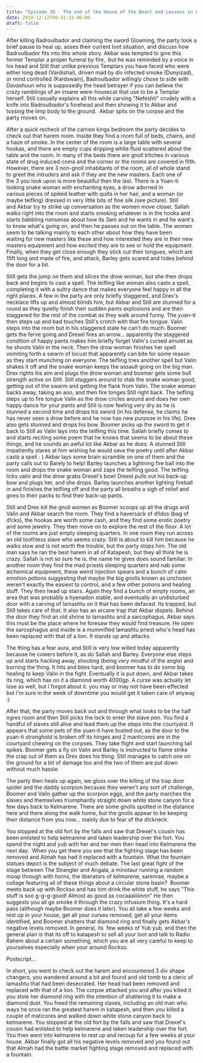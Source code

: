 ```yaml
---
title: "Episode 30 - The end of the House of the Beast and Lessons in Lust"
date: 2018-12-12T06:31:33-06:00
draft: false
---
```


After killing Badroulbador and claiming the sword Gloaming, the party took a brief pause to heal up, asses their current loot situation, and discuss how Badroulbador fits into this whole story. Akbar was tempted to give this former Templar a proper funeral by fire,  but he was reminded by a voice in his head and Still that unlike previous Templars you have faced who were either long dead (Vardishai), driven mad by div infected smoke (Dunyizad), or mind controlled (Kardswain), Badroulbador willingly chose to side with Davashuun who is supposedly the head betrayer if you can believe the crazy ramblings of an insane were-housecat that use to be a Templar herself. Still casually explains all this while carving "Nefeshti" crudely with a knife into Badroulbador's forehead and then showing it to Akbar and tossing the limp body to the ground.  Akbar spits on the corpse and the party moves on.

After a quick recheck of the carrion kings bedroom the party decides to check out that harem room. Inside they find a room full of beds, chains, and a haze of smoke. In the center of the room is a large table with several hookas, and there are empty cups dripping white fluid scattered about the table and the room. In many of the beds there are gnoll b!tches in various state of drug induced coma and the corner or the rooms are covered in filth. However, there are 3 non-gnoll inhabitants of the room, all of whole stand to greet the intruders and ask if they are the new masters. Each one of the 3 you look upon is more beautiful then the last. There is a Yuan-ti looking snake woman with enchanting eyes, a drow adorned in various pieces of spiked leather with quills in her hair, and a woman (or maybe teifling) dressed in very little bits of fine silk (see picture). Still and Akbar try to strike up conversation as the women move closer, Sallah walks right into the room and starts smoking whatever is in the hooka and starts babbling nonsense about how its 3am and he wants in and he want's to know what's going on, and then he passes out on the table. The women seem to be talking mainly to each other about how they have been waiting for new masters like these and how interested they are in their new masters equipment and how excited they are to see or hold the equipment. Finally, when they get close enough they stick out their tongues, which are 15ft long and made of fire, and attack, Barley gets scared and hides behind the door for a bit.

Still gets the jump on them and slices the drow woman, but she then drops back and begins to cast a spell. The teifling like woman also casts a spell, completing it with a sultry dance that makes everyone feel happy in all the right places. A few in the party are only briefly staggered, and Drex's necklace lifts up and almost blinds him, but Akbar and Still are stunned for a round as they quietly finish their sudden pants explosions and are then staggered for the rest of the combat as they walk around funny. The yuan-ti then steps up and bad touches Still's crotch with that fire tongue. Valin steps into the room but in his staggered state he can't do much. Boomer gets the ferve going and Drexel fires an arrow... apparently the staggered condition of happy pants makes him briefly forget Valin's cursed amulet as he shoots Valin in the neck. Then the drow woman finishes her spell vomiting forth a swarm of locust that apparently can bite for some reason as they start munching on everyone. The teifling tries another spell but Valin shakes it off and the snake woman keeps the assault going on the big man. Drex rights his aim and plugs the drow woman and boomer gets some bull strength active on Still. Still staggers around to stab the snake woman good, getting out of the swarm and getting the flank from Valin. The snake woman backs away, taking an aoo, and then fire tonges Still right back. The teifling steps up to fire tongue Valin as the drow circles around and does her own happy dance for your pants and Still is now feeling very dry as he is stunned a second time and drops his sword (in his defense, he claims he has never seen a drow before and he now has new purpose in his life). Drex also gets stunned and drops his bow. Boomer picks up the sword to get it back to Still as Valin lays into the teifling this time. Sallah briefly comes to and starts reciting some poem that he knows that seems to be about these things, and he sounds an awful lot like Akbar as he does. A stunned Still impatiently stares at him wishing he would save the poetry until after Akbar casts a spell : ) Akbar lays some brain scramble on one of them and the party calls out to Barely to help! Barley launches a lightning fire ball into the room and drops the snake woman and zaps the teifling good. The teifling licks valin and the drow grabs Drexel's bow! Drexel pulls out his back-up bow and plugs her, and she drops. Barley launches another lighting fireball in and finishes the teifling off and the party all breaths a sigh of relief and goes to their packs to find their back-up pants.

Still and Drex kill the gnoll women as Boomer scoops up all the drugs and Valin and Akbar search the room. They find a haversack of d!ldos (bag of d!cks), the hookas are worth some cash, and they find some erotic poetry and some jewelry. They then move on to explore the rest of the floor. A lot of the rooms are just empty sleeping quarters. In one room they run across an old toothless slave who seems crazy. Still is about to kill him because he walks slow and is not worth the trouble, but the party stops him. The old man says he ran the best harem in all of Katapesh, but they all think he is crazy. Sallah is not so sure he is, the name he gives does sound familiar. In another room they find the mad priests sleeping quarters and nab some alchemical equipment, these weird injection spears and a bunch of calm emotion potions suggesting that maybe the big gnolls known as unchosen weren't exactly the easiest to control, and a few other potions and healing stuff. They then head up stairs. Again they find a bunch of empty rooms, an area that was probably a hyenadon stable, and eventually an undisturbed door with a carving of lamashtu on it that has been defaced. Its trapped, but Still takes care of that. It also has an arcane trap that Akbar dispels. Behind the door they find an old shrine to lamashtu and a sarcophagus. Akbar says this must be the place where he foresaw they would find treasure. He open the sarcophagus and inside is a mummified lamashtu priest who's head has been replaced with that of a lion. It stands up and attacks.


The thing has a fear aura, and Still is very low willed today apparently because he cowers before it, as do Sallah and Barley. Everyone else steps up and starts hacking away, shooting (being very mindful of the angle) and burning the thing. It hits and bites hard, and boomer has to do some big healing to keep Valin in the fight. Eventually it is put down, and Akbar takes its ring, which has on it a diamond worth 4000gp. A curse was actually let lose as well, but I forgot about it. you may or may not have been effected but I'm sure in the week of downtime you would get it taken care of anyway :)

After that, the party moves back out and through what looks to be the half ogres room and then Still picks the lock to enter the slave pen. You find a handful of slaves still alive and lead them up the steps into the courtyard. It appears that some pets of the yuan-ti have busted out, as the door to the yuan-ti stronghold is broken off its hinges and 2 manticores are in the courtyard chewing on the corpses. They take flight and start launching tail spikes. Boomer gets a fly on Valin and Barley is instructed to flame strike the crap out of them as Drex does his thing. Still manages to catch one on the ground for a bit of damage too and the two of them are put down without much hassle.

The party then heals up again, we gloss over the killing of the trap door spider and the daddy scorpion because they weren't any sort of challenge, Boomer and Valin gather up the scorpion eggs, and the party marches the slaves and themselves triumphantly straight down white stone canyon for a few days back to Kelmarene. There are some gnolls spotted in the distance here and there along the walk home, but the gnolls appear to be keeping their distance from you now... mainly due to fear of the d!ckneck.

You stopped at the old fort by the falls and saw that Drexel's cousin has been enlisted to help kelmarene and taken leadership over the fort. You spend the night and yub with her and her men then head into Kelmarene the next day.  When you get there you see that the fighting stage has been removed and Almah has had it replaced with a fountain. What the fountain statues depict is the subject of much debate. The last great fight of the stage between The Strangler and Angala, a minotaur running a random moop through with horns, the liberators of kelmarene, sarenrae, maybe a collage featuring all of these things about a circular stone basin?  Boomer meets back up with Rockso and has him drink the white stuff, he says "This stuff is soo g-g-g-good! Almost as good as cocaaaiiiiinnn" He then suggests you all go smoke it through the crazy infusium thing. It's a hard pass (although maybe Boomer does it later). You all take a few weeks and rest up in your house, get all your curses removed, get all your items identified, and Boomer shatters that diamond ring and finally gets Akbar's negative levels removed. In general, its  few weeks of Yub yub, and then the general plan is that its off to katapesh to sell all your loot and talk to Radio Rahem about a certain something, which you are all very careful to keep to yourselves especially when your around Rockso.


Postscript...

In short, you went to check out the harem and encountered 3 div shape changers, you wandered around a bit and found and old tomb to a cleric of lamashtu that had been desecrated. Her head had been removed and replaced with that of a lion. The corpse attacked you and after you killed it you stole her diamond ring with the intention of shattering it to make a diamond dust. You freed the remaining slaves, including an old man who ways he once ran the greatest harem in katapesh, and then you killed a couple of maticores and walked down white stone canyon back to kelmarene. You stopped at the old fort by the falls and saw that Drexel's cousin had enlisted to help kelmarene and taken leadership over the fort. You then went into kelmarene to rest up and recoup for a few weeks at your house. Akbar finally got all his negative levels removed and you found out that Almah had the battle market fighting stage removed and replaced with a fountain.
